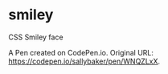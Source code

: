 # smiley

CSS Smiley face

A Pen created on CodePen.io. Original URL: https://codepen.io/sallybaker/pen/WNQZLxX.